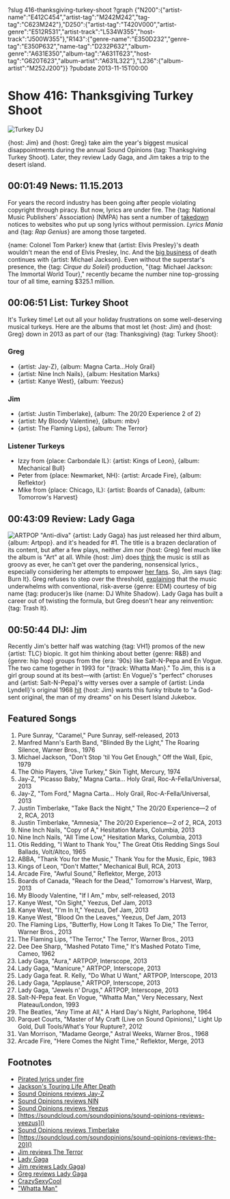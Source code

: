 ?slug 416-thanksgiving-turkey-shoot
?graph {"N200":{"artist-name":"E412C454","artist-tag":"M242M242","tag-tag":"C623M242"},"D250":{"artist-tag":"T420V000","artist-genre":"E512R531","artist-track":"L534W355","host-track":"J500W355"},"R143":{"genre-name":"E350D232","genre-tag":"E350P632","name-tag":"D232P632","album-genre":"A631E350","album-tag":"A631T623","host-tag":"G620T623","album-artist":"A631L322"},"L236":{"album-artist":"M252J200"}}
?pubdate 2013-11-15T00:00

# Show 416: Thanksgiving Turkey Shoot

![Turkey DJ](http://static.soundopinions.org/images/turkeyshoot.jpg)

{host: Jim} and {host: Greg} take aim the year's biggest musical disappointments during the annual Sound Opinions {tag: Thanksgiving Turkey Shoot}. Later, they review Lady Gaga, and Jim takes a trip to the desert island.


## 00:01:49 News: 11.15.2013
For years the record industry has been going after people violating copyright through piracy. But now, lyrics are under fire. The {tag: National Music Publishers' Association} (NMPA) has sent a number of [takedown](http://www.nytimes.com/2013/11/12/business/media/in-music-piracy-battles-lyrics-demand-respect-too.html) notices to websites who put up song lyrics without permission. *Lyrics Mania* and {tag: *Rap Genius*} are among those targeted.

{name: Colonel Tom Parker} knew that {artist: Elvis Presley}'s death wouldn't mean the end of Elvis Presley, Inc. And the [big business](http://www.billboard.com/articles/news/5785656/michael-jacksons-touring-life-after-death-the-billboard-cover-story) of death continues with {artist: Michael Jackson}. Even without the superstar's presence, the {tag: *Cirque du Soleil*} production, "{tag: Michael Jackson: The Immortal World Tour}," recently became the number nine top-grossing tour of all time, earning $325.1 million.


## 00:06:51 List: Turkey Shoot
It's Turkey time! Let out all your holiday frustrations on some well-deserving musical turkeys. Here are the albums that most let {host: Jim} and {host: Greg} down in 2013 as part of our {tag: Thanksgiving} {tag: Turkey Shoot}:

### Greg 
- {artist: Jay-Z}, {album: Magna Carta…Holy Grail}
- {artist: Nine Inch Nails}, {album: Hesitation Marks}
- {artist: Kanye West}, {album: Yeezus}

### Jim	
- {artist: Justin Timberlake}, {album: The 20/20 Experience 2 of 2}
- {artist: My Bloody Valentine}, {album: mbv}
- {artist: The Flaming Lips}, {album: The Terror}
	
### Listener Turkeys
- Izzy from {place: Carbondale IL}: {artist: Kings of Leon}, {album: Mechanical Bull}
- Peter from {place: Newmarket, NH}: {artist: Arcade Fire}, {album: Reflektor}
- Mike from {place: Chicago, IL}: {artist: Boards of Canada}, {album: Tomorrow's Harvest}

## 00:43:09 Review: Lady Gaga
![ARTPOP](http://is5.mzstatic.com/image/thumb/Music4/v4/54/dc/77/54dc7728-9a7f-2b40-33b6-1531b56b6974/source/600x600bb.jpg "277293880/728777841")
"Anti-diva" {artist: Lady Gaga} has just released her third album, {album: Artpop}. and it's headed for #1. The title is a brazen declaration of its content, but after a few plays, neither Jim nor {host: Greg} feel much like the album is "Art" at all. While {host: Jim} does [think](http://www.wbez.org/blogs/jim-derogatis/2013-11/rimshots-lady-gagas-art-poop-and-eminems-flashback-109149) the music is still as groovy as ever, he can't get over the pandering, nonsensical lyrics., especially considering her attempts to empower [her fans](https://littlemonsters.com/). So, Jim says {tag: Burn It}. Greg refuses to step over the threshold, [explaining](http://www.chicagotribune.com/entertainment/music/turnitup/chi-lady-gaga-artpop-review-20131108-17,0,2080724.column) that the music underwhelms with conventional, risk-averse {genre: EDM} courtesy of big name {tag: producer}s like {name: DJ White Shadow}. Lady Gaga has built a career out of twisting the formula, but Greg doesn't hear any reinvention: {tag: Trash It}. 

## 00:50:44 DIJ: Jim
Recently Jim's better half was watching {tag: VH1} promos of the new {artist: TLC} biopic. It got him thinking about better {genre: R&B} and {genre: hip hop} groups from the {era: '90s} like Salt-N-Pepa and En Vogue. The two came together in 1993 for "{track: Whatta Man}." To Jim, this is a girl group sound at its best—with {artist: En Vogue}'s "perfect" choruses and {artist: Salt-N-Pepa}'s witty verses over a sample of {artist: Linda Lyndell}'s original 1968 [hit](http://www.youtube.com/watch?v=TNojyNeK3FY)  {host: Jim} wants this funky tribute to "a God-sent original, the man of my dreams" on his Desert Island Jukebox.

## Featured Songs
1. Pure Sunray, "Caramel," Pure Sunray, self-released, 2013
1. Manfred Mann's Earth Band, "Blinded By the Light," The Roaring Silence, Warner Bros., 1976
1. Michael Jackson, "Don't Stop 'til You Get Enough," Off the Wall, Epic, 1979
1. The Ohio Players, "Jive Turkey," Skin Tight, Mercury, 1974
1. Jay-Z, "Picasso Baby," Magna Carta… Holy Grail, Roc-A-Fella/Universal, 2013
1. Jay-Z, "Tom Ford," Magna Carta… Holy Grail, Roc-A-Fella/Universal, 2013
1. Justin Timberlake, "Take Back the Night," The 20/20 Experience—2 of 2, RCA, 2013
1. Justin Timberlake, "Amnesia," The 20/20 Experience—2 of 2, RCA, 2013
1. Nine Inch Nails, "Copy of A," Hesitation Marks, Columbia, 2013
1. Nine Inch Nails, "All Time Low," Hesitation Marks, Columbia, 2013
1. Otis Redding, "I Want to Thank You," The Great Otis Redding Sings Soul Ballads, Volt/Altco, 1965
1. ABBA, "Thank You for the Music," Thank You for the Music, Epic, 1983
1. Kings of Leon, "Don't Matter," Mechanical Bull, RCA, 2013
1. Arcade Fire, "Awful Sound," Reflektor, Merge, 2013
1. Boards of Canada, "Reach for the Dead," Tomorrow's Harvest, Warp, 2013
1. My Bloody Valentine, "If I Am," mbv, self-released, 2013
1. Kanye West, "On Sight," Yeezus, Def Jam, 2013
1. Kanye West, "I'm In It," Yeezus, Def Jam, 2013
1. Kanye West, "Blood On the Leaves," Yeezus, Def Jam, 2013
1. The Flaming Lips, "Butterfly, How Long It Takes To Die," The Terror, Warner Bros., 2013
1. The Flaming Lips, "The Terror," The Terror, Warner Bros., 2013
1. Dee Dee Sharp, "Mashed Potato Time," It's Mashed Potato Time, Cameo, 1962
1. Lady Gaga, "Aura," ARTPOP, Interscope, 2013
1. Lady Gaga, "Manicure," ARTPOP, Interscope, 2013
1. Lady Gaga feat. R. Kelly, "Do What U Want," ARTPOP, Interscope, 2013
1. Lady Gaga, "Applause," ARTPOP, Interscope, 2013
1. Lady Gaga, "Jewels n' Drugs," ARTPOP, Interscope, 2013
1. Salt-N-Pepa feat. En Vogue, "Whatta Man," Very Necessary, Next Plateau/London, 1993
1. The Beatles, "Any Time at All," A Hard Day's Night, Parlophone, 1964
1. Parquet Courts, "Master of My Craft (Live on Sound Opinions)," Light Up Gold, Dull Tools/What's Your Rupture?, 2012
1. Van Morrison, "Madame George," Astral Weeks, Warner Bros., 1968
1. Arcade Fire, "Here Comes the Night Time," Reflektor, Merge, 2013


## Footnotes
- [Pirated lyrics under fire](http://www.nytimes.com/2013/11/12/business/media/in-music-piracy-battles-lyrics-demand-respect-too.html)
- [Jackson's Touring Life After Death](http://www.billboard.com/articles/news/5785656/michael-jacksons-touring-life-after-death-the-billboard-cover-story)
- [Sound Opinions reviews Jay-Z](https://soundcloud.com/soundopinions/sound-opinions-reviews-magna)
- [Sound Opinions reviews NIN](https://soundcloud.com/soundopinions/sound-opinions-reviews-1)
- [Sound Opinions reviews Yeezus]()
- [https://soundcloud.com/soundopinions/sound-opinions-reviews-yeezus]()
- [Sound Opinions reviews Timberlake]()
- [https://soundcloud.com/soundopinions/sound-opinions-reviews-the-20]()
- [Jim reviews The Terror](http://www.wbez.org/blogs/jim-derogatis/2013-04/flaming-lips-drop-depressing-and-dismal-dud-106616)
- [Lady Gaga](http://www.ladygaga.com/)
- [Jim reviews Lady Gaga](http://www.wbez.org/blogs/jim-derogatis/2013-11/rimshots-lady-gagas-art-poop-and-eminems-flashback-109149))
- [Greg reviews Lady Gaga](http://www.chicagotribune.com/entertainment/music/turnitup/chi-lady-gaga-artpop-review-20131108-17,0,2080724.column)
- [CrazySexyCool](http://www.vh1.com/shows/crazysexycool_tlc_story/series.jhtml‎)
- ["Whatta Man"](http://www.youtube.com/watch?v=8-WFNbMohTQ)
